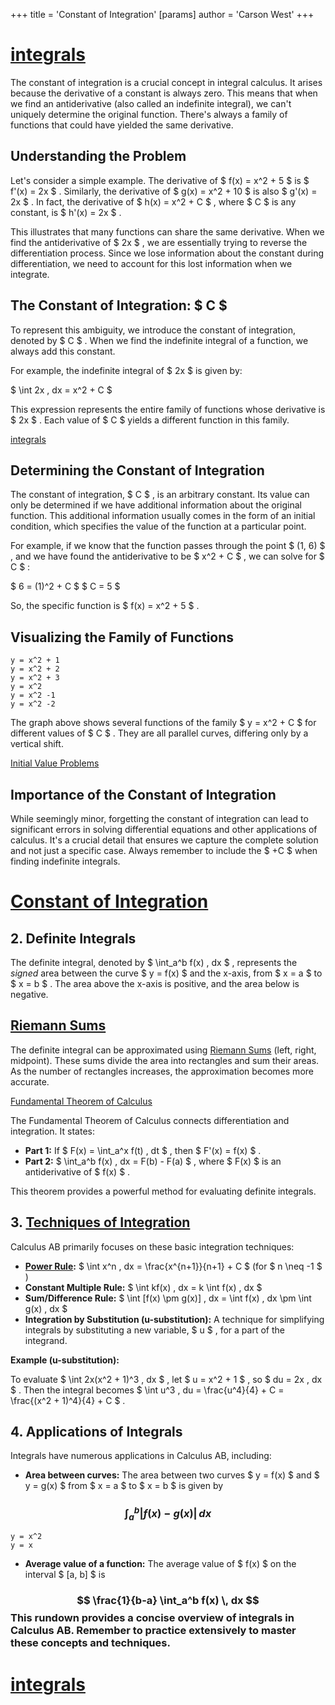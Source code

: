 +++
 title = 'Constant of Integration'
[params]
	author = 'Carson West'
+++
# [integrals](./../integrals/)

The constant of integration is a crucial concept in integral calculus.  It arises because the derivative of a constant is always zero.  This means that when we find an antiderivative (also called an indefinite integral), we can't uniquely determine the original function.  There's always a family of functions that could have yielded the same derivative.

## Understanding the Problem

Let's consider a simple example.  The derivative of  $ f(x) = x^2 + 5 $  is  $ f'(x) = 2x $ .  Similarly, the derivative of  $ g(x) = x^2 + 10 $  is also  $ g'(x) = 2x $ .  In fact, the derivative of  $ h(x) = x^2 + C $ , where  $ C $  is any constant, is  $ h'(x) = 2x $ .

This illustrates that many functions can share the same derivative.  When we find the antiderivative of  $ 2x $ , we are essentially trying to reverse the differentiation process.  Since we lose information about the constant during differentiation, we need to account for this lost information when we integrate.

## The Constant of Integration:  $ C $ 

To represent this ambiguity, we introduce the constant of integration, denoted by  $ C $ .  When we find the indefinite integral of a function, we always add this constant.

For example, the indefinite integral of  $ 2x $  is given by:

 $ \int 2x \, dx = x^2 + C $ 

This expression represents the entire family of functions whose derivative is  $ 2x $ .  Each value of  $ C $  yields a different function in this family.

[integrals](./../integrals/)

## Determining the Constant of Integration

The constant of integration,  $ C $ , is an arbitrary constant.  Its value can only be determined if we have additional information about the original function. This additional information usually comes in the form of an initial condition, which specifies the value of the function at a particular point.

For example, if we know that the function passes through the point  $ (1, 6) $ , and we have found the antiderivative to be  $ x^2 + C $ , we can solve for  $ C $ :

 $ 6 = (1)^2 + C $ 
 $ C = 5 $ 

So, the specific function is  $ f(x) = x^2 + 5 $ .


## Visualizing the Family of Functions

```desmos-graph
y = x^2 + 1
y = x^2 + 2
y = x^2 + 3
y = x^2
y = x^2 -1
y = x^2 -2
```

The graph above shows several functions of the family  $ y = x^2 + C $  for different values of  $ C $ .  They are all parallel curves, differing only by a vertical shift.


[Initial Value Problems](./../initial-value-problems/)

## Importance of the Constant of Integration

While seemingly minor, forgetting the constant of integration can lead to significant errors in solving differential equations and other applications of calculus.  It's a crucial detail that ensures we capture the complete solution and not just a specific case.  Always remember to include the  $ +C $  when finding indefinite integrals.




# [Constant of Integration](./../constant-of-integration/)
## 2. Definite Integrals

The definite integral, denoted by  $ \int_a^b f(x) \, dx $ , represents the *signed* area between the curve  $ y = f(x) $  and the x-axis, from  $ x = a $  to  $ x = b $ .  The area above the x-axis is positive, and the area below is negative.

## [Riemann Sums](./../riemann-sums/)

The definite integral can be approximated using [Riemann Sums](./../riemann-sums/) (left, right, midpoint).  These sums divide the area into rectangles and sum their areas.  As the number of rectangles increases, the approximation becomes more accurate.

[Fundamental Theorem of Calculus](./../fundamental-theorem-of-calculus/)

The Fundamental Theorem of Calculus connects differentiation and integration.  It states:

* **Part 1:** If  $ F(x) = \int_a^x f(t) \, dt $ , then  $ F'(x) = f(x) $ .
* **Part 2:**  $ \int_a^b f(x) \, dx = F(b) - F(a) $ , where  $ F(x) $  is an antiderivative of  $ f(x) $ .

This theorem provides a powerful method for evaluating definite integrals.


## 3. [Techniques of Integration](./../techniques-of-integration/) 
Calculus AB primarily focuses on these basic integration techniques:

* **[Power Rule](./../power-rule/):**  $ \int x^n \, dx = \frac{x^{n+1}}{n+1} + C $   (for  $ n \neq -1 $ )
* **Constant Multiple Rule:**  $ \int kf(x) \, dx = k \int f(x) \, dx $ 
* **Sum/Difference Rule:**  $ \int [f(x) \pm g(x)] \, dx = \int f(x) \, dx \pm \int g(x) \, dx $ 
* **Integration by Substitution (u-substitution):** A technique for simplifying integrals by substituting a new variable,  $ u $ , for a part of the integrand.


**Example (u-substitution):**

To evaluate  $ \int 2x(x^2 + 1)^3 \, dx $ , let  $ u = x^2 + 1 $ , so  $ du = 2x \, dx $ .  Then the integral becomes  $ \int u^3 \, du = \frac{u^4}{4} + C = \frac{(x^2 + 1)^4}{4} + C $ .


## 4. Applications of Integrals

Integrals have numerous applications in Calculus AB, including:

* **Area between curves:**  The area between two curves  $ y = f(x) $  and  $ y = g(x) $  from  $ x = a $  to  $ x = b $  is given by 
###  $$ \int_a^b |f(x) - g(x)| \, dx $$  
```desmos-graph
y = x^2
y = x
```

* **Average value of a function:** The average value of  $ f(x) $  on the interval  $ [a, b] $  is 
###  $$ \frac{1}{b-a} \int_a^b f(x) \, dx $$  This rundown provides a concise overview of integrals in Calculus AB.  Remember to practice extensively to master these concepts and techniques.

# [integrals](./../integrals/)